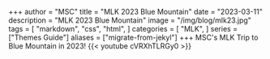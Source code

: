 +++
author = "MSC"
title = "MLK 2023 Blue Mountain"
date = "2023-03-11"
description = "MLK 2023 Blue Mountain"
image = "/img/blog/mlk23.jpg"
tags = [
    "markdown",
    "css",
    "html",
]
categories = [
    "MLK",
]
series = ["Themes Guide"]
aliases = ["migrate-from-jekyl"]
+++
MSC's MLK Trip to Blue Mountain in 2023!
{{< youtube cVRXhTLRGy0 >}}

